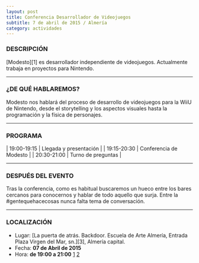 ```yaml
---
layout: post
title: Conferencia Desarrollador de Videojuegos
subtitle: 7 de abril de 2015 / Almería
category: actividades
---
```


### DESCRIPCIÓN

[Modesto][1] es desarrollador independiente de videojuegos. Actualmente trabaja en proyectos para Nintendo.

---

### ¿DE QUÉ HABLAREMOS?

Modesto nos hablará del proceso de desarrollo de videojuegos para la WiiU de Nintendo, desde el storytelling y los aspectos visuales hasta la programación y la física de personajes.

---
### PROGRAMA

| 19:00-19:15 | Llegada y presentación |
| 19:15-20:30 | Conferencia de Modesto |
| 20:30-21:00 | Turno de preguntas |

---

### DESPUÉS DEL EVENTO

Tras la conferencia, como es habitual buscaremos un hueco entre los bares cercanos para conocernos y hablar de todo aquello que surja. Entre la #gentequehacecosas nunca falta tema de conversación.

---

### LOCALIZACIÓN

* Lugar: [La puerta de atrás. Backdoor. Escuela de Arte Almería, Entrada Plaza Virgen del Mar, sn.][3], Almería capital.
* Fecha: **07 de Abril de 2015**
* Hora: **de 19:00 a 21:00**
[1]()
[2]()
